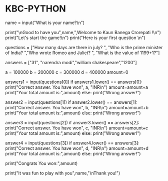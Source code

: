 # KBC-PYTHON
name = input("What is your name?\n")

print("\nGood to have you",name,",Welcome to Kaun Banega Crorepati !\n")
print("Let's start the game!\n")
print("Here is your first question \n")

questions = ["How many days are there in july? ", "Who is the prime minister of India? ","Who wrote Romeo and Juliet? ", "What is the value of 1199+1?"]

answers = ["31", "narendra modi","william shakespeare","1200"]

a = 100000
b = 200000
c = 300000
d = 400000
amount=0

answers1 = input(questions[0])
if answers1.lower() == answers[0]:
    print("Correct answer. You have won", a, "INR\n")
    amount=amount+a
    print("Your total amount is:",amount)
else:
   print("Wrong answer!")


answer2 = input(questions[1])
if answer2.lower() == answers[1]:
        print("Correct answer. You have won", b, "INR\n")
        amount=amount+b
        print("Your total amount is:",amount)
else:
  print("Wrong answer!")


answer3 = input(questions[2])
if answer3.lower() == answers[2]:
    print("Correct answer. You have won", c, "INR\n")
    amount=amount+c
    print("Your total amount is:",amount)
else:
  print("Wrong answer!")

answer4 = input(questions[3])
if answer4.lower() == answers[3]:
   print("Correct answer. You have won", d, "INR\n")
   amount=amount+d
   print("Your total amount is:",amount)
else:
  print("Wrong answer!")

print("Congrats You won:",amount)

print("It was fun to play with you",name,"\nThank you!")